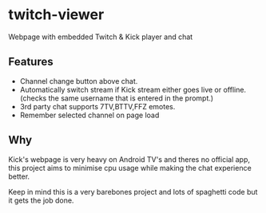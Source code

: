# twitch-viewer
Webpage with embedded Twitch & Kick player and chat

## Features

- Channel change button above chat.
- Automatically switch stream if Kick stream either goes live or offline. (checks the same username that is entered in the prompt.)
- 3rd party chat supports 7TV,BTTV,FFZ emotes.
- Remember selected channel on page load


## Why

Kick's webpage is very heavy on Android TV's and theres no official app, this project aims to minimise cpu usage while making the chat experience better. 

Keep in mind this is a very barebones project and lots of spaghetti code but it gets the job done.